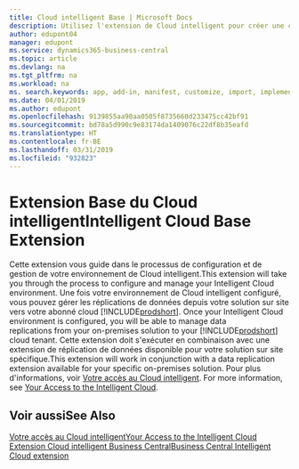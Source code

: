 ```yaml
---
title: Cloud intelligent Base | Microsoft Docs
description: Utilisez l'extension de Cloud intelligent pour créer une copie cloud de vos données afin d'être connecté au Cloud intelligent.
author: edupont04
manager: edupont
ms.service: dynamics365-business-central
ms.topic: article
ms.devlang: na
ms.tgt_pltfrm: na
ms.workload: na
ms. search.keywords: app, add-in, manifest, customize, import, implement
ms.date: 04/01/2019
ms.author: edupont
ms.openlocfilehash: 9139855aa90aa0505f8735660d233475cc42bf91
ms.sourcegitcommit: bd78a5d990c9e83174da1409076c22df8b35eafd
ms.translationtype: HT
ms.contentlocale: fr-BE
ms.lasthandoff: 03/31/2019
ms.locfileid: "932823"
---
```

# <a name="intelligent-cloud-base-extension"></a><span data-ttu-id="9a84e-103">Extension Base du Cloud intelligent</span><span class="sxs-lookup"><span data-stu-id="9a84e-103">Intelligent Cloud Base Extension</span></span>

<span data-ttu-id="9a84e-104">Cette extension vous guide dans le processus de configuration et de gestion de votre environnement de Cloud intelligent.</span><span class="sxs-lookup"><span data-stu-id="9a84e-104">This extension will take you through the process to configure and manage your Intelligent Cloud environment.</span></span><span data-ttu-id="9a84e-105"> Une fois votre environnement de Cloud intelligent configuré, vous pouvez gérer les réplications de données depuis votre solution sur site vers votre abonné cloud [!INCLUDE[prodshort](includes/prodshort.md)].</span><span class="sxs-lookup"><span data-stu-id="9a84e-105"> Once your Intelligent Cloud environment is configured, you will be able to manage data replications from your on-premises solution to your [!INCLUDE[prodshort](includes/prodshort.md)] cloud tenant.</span></span> <span data-ttu-id="9a84e-106">Cette extension doit s'exécuter en combinaison avec une extension de réplication de données disponible pour votre solution sur site spécifique.</span><span class="sxs-lookup"><span data-stu-id="9a84e-106">This extension will work in conjunction with a data replication extension available for your specific on-premises solution.</span></span><span data-ttu-id="9a84e-107"> Pour plus d'informations, voir [Votre accès au Cloud intelligent](about-intelligent-cloud.md).</span><span class="sxs-lookup"><span data-stu-id="9a84e-107"> For more information, see [Your Access to the Intelligent Cloud](about-intelligent-cloud.md).</span></span>  

## <a name="see-also"></a><span data-ttu-id="9a84e-108">Voir aussi</span><span class="sxs-lookup"><span data-stu-id="9a84e-108">See Also</span></span>

[<span data-ttu-id="9a84e-109">Votre accès au Cloud intelligent</span><span class="sxs-lookup"><span data-stu-id="9a84e-109">Your Access to the Intelligent Cloud</span></span>](about-intelligent-cloud.md)  
[<span data-ttu-id="9a84e-110">Extension Cloud intelligent Business Central</span><span class="sxs-lookup"><span data-stu-id="9a84e-110">Business Central Intelligent Cloud extension</span></span>](ui-extensions-data-replication.md)  
